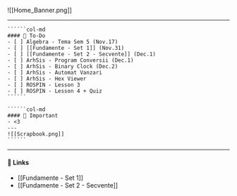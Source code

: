 ![[Home_Banner.png]]

---
```````col
``````col-md
#### 🍁 To-Do
- [ ] Algebra - Tema Sem 5 (Nov.17)
- [ ] [[Fundamente - Set 1]] (Nov.31)
- [ ] [[Fundamente - Set 2 - Secvente]] (Dec.1)
- [ ] ArhSis - Program Conversii (Dec.1)
- [ ] ArhSis - Binary Clock (Dec.2)
- [ ] ArhSis - Automat Vanzari
- [ ] ArhSis - Hex Viewer
- [ ] ROSPIN - Lesson 3
- [ ] ROSPIN - Lesson 4 + Quiz
``````

``````col-md
#### 🍂 Important
- <3
---
![[Scrapbook.png]]
``````
```````
---
#### 🍎 Links
- [[Fundamente - Set 1]]
- [[Fundamente - Set 2 - Secvente]]

